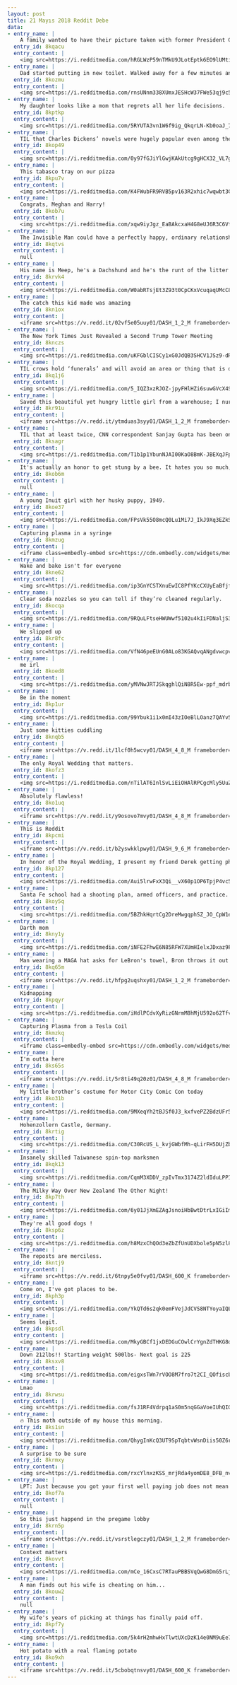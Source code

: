 ```yaml
---
layout: post
title: 21 Mayıs 2018 Reddit Debe
data:
- entry_name: |
    A family wanted to have their picture taken with former President George W. Bush and former First Lady Laura. President Bush took the Bonner’s family smartphone and looking around for someone to snap the picture tapped President Obama on the shoulder and asked him to do the honors.
  entry_id: 8kqacu
  entry_content: |
    <img src=https://i.redditmedia.com/hRGLWzP59nTMkU9JLotEptk6EO9lUMtib2hBTEKRzmY.jpg?s=fc44828c0ca4e0ef0ef9255500e325a7 frameborder=0>
- entry_name: |
    Dad started putting in new toilet. Walked away for a few minutes and came back to this.
  entry_id: 8kozmu
  entry_content: |
    <img src=https://i.redditmedia.com/rnsUNnm338XUmxJESHcW37FWe53qj9c5SpLLD3gBr2I.jpg?s=23b7939f07c8564e8bcd548981756f0b frameborder=0>
- entry_name: |
    My daughter looks like a mom that regrets all her life decisions.
  entry_id: 8kptkp
  entry_content: |
    <img src=https://i.redditmedia.com/5RYUTA3vn1W6f9ig_QkqrLN-Kb0oaJ_7SFXGD-rTYsg.jpg?s=25b34e19233d7a1899aa3df2ab31a764 frameborder=0>
- entry_name: |
    TIL that Charles Dickens’ novels were hugely popular even among the illiterate poor. They would pool their money to hire a reader, and then gather together to listen to the stories.
  entry_id: 8kop49
  entry_content: |
    <img src=https://i.redditmedia.com/0y97fGJiYlGwjKAkUtcg9gHCX32_VL7gsEtLG8x1HKI.jpg?s=6780fac0d1427bcc52e1868a6bdbd3ab frameborder=0>
- entry_name: |
    This tabasco tray on our pizza
  entry_id: 8kpu7v
  entry_content: |
    <img src=https://i.redditmedia.com/K4FWubFR9RVB5pv163R2xhic7wqwbt3CB6VqJoHnrbA.jpg?s=2f7a28d51c6320fb82f200d67aa25f0d frameborder=0>
- entry_name: |
    Congrats, Meghan and Harry!
  entry_id: 8kob7u
  entry_content: |
    <img src=https://i.redditmedia.com/xqw9iyJgz_EaBAkcxaH4G8eUJ6R3C6Vf0GjigIY3mSQ.jpg?s=687da6bc54f75f5796573ebf6adb6988 frameborder=0>
- entry_name: |
    The Invisible Man could have a perfectly happy, ordinary relationship with a blind person.
  entry_id: 8kqtvs
  entry_content: |
    null
- entry_name: |
    His name is Meep, he's a Dachshund and he's the runt of the litter
  entry_id: 8krvk4
  entry_content: |
    <img src=https://i.redditmedia.com/W0abRTsjEt3Z93t0CpCKxVcuqaqUMcC8U7--thaRyfo.gif?fm=jpg&s=acdedc8961010e941b7989e5a1ea61d3 frameborder=0>
- entry_name: |
    The catch this kid made was amazing
  entry_id: 8kn1ox
  entry_content: |
    <iframe src=https://v.redd.it/02vf5e05uuy01/DASH_1_2_M frameborder=0></iframe>
- entry_name: |
    The New York Times Just Revealed a Second Trump Tower Meeting
  entry_id: 8knczs
  entry_content: |
    <img src=https://i.redditmedia.com/uKFGblCISCy1xG0JdQB3SHCV1JSz9-dRPZtdkBZXGbg.jpg?s=b74b34e2556c45dc2d0a519c63094ffc frameborder=0>
- entry_name: |
    TIL crows hold ‘funerals’ and will avoid an area or thing that is deemed dangerous to their own species. In other words, they know what death is and know to fear it.
  entry_id: 8kq1j6
  entry_content: |
    <img src=https://i.redditmedia.com/5_IQZ3xzRJOZ-jpyFHlHZi6suwGVcX4SN-x-BCXeR8Y.jpg?s=148d6627add5ac69fd2f9ec77328c37b frameborder=0>
- entry_name: |
    Saved this beautiful yet hungry little girl from a warehouse; I nurtured her until she was strong enough to fly again!
  entry_id: 8kr91u
  entry_content: |
    <iframe src=https://v.redd.it/ytmduas3syy01/DASH_1_2_M frameborder=0></iframe>
- entry_name: |
    TIL that at least twice, CNN correspondent Sanjay Gupta has been on location reporting, but needed to step in as a neurosurgeon: once on a Marine in Iraq, the other on a little girl injured during the Haitian earthquake.
  entry_id: 8ksagr
  entry_content: |
    <img src=https://i.redditmedia.com/T1b1p1YbunNJAI00KaO8BmK-JBEXqJFpKTKmS1savG4.jpg?s=13ef7a86529bf549f7779f3d3ef6c309 frameborder=0>
- entry_name: |
    It's actually an honor to get stung by a bee. It hates you so much, that it's willing to die just to cause you a mild amount of pain.
  entry_id: 8kob6m
  entry_content: |
    null
- entry_name: |
    A young Inuit girl with her husky puppy, 1949.
  entry_id: 8koe37
  entry_content: |
    <img src=https://i.redditmedia.com/FPsVk55O8mcQ0Lu1Mi7J_IkJ9Xq3EZkSjU3qeI4y3lQ.jpg?s=f1aa421ff822df85e520f8a63d8c2066 frameborder=0>
- entry_name: |
    Capturing plasma in a syringe
  entry_id: 8kmzug
  entry_content: |
    <iframe class=embedly-embed src=https://cdn.embedly.com/widgets/media.html?src=https%3A%2F%2Fgfycat.com%2Fifr%2FBrightSoulfulGallowaycow&url=https%3A%2F%2Fgfycat.com%2Fbrightsoulfulgallowaycow&image=https%3A%2F%2Fthumbs.gfycat.com%2FBrightSoulfulGallowaycow-size_restricted.gif&key=2aa3c4d5f3de4f5b9120b660ad850dc9&type=text%2Fhtml&schema=gfycat width=600 height=338 scrolling=no frameborder=0 allowfullscreen></iframe>
- entry_name: |
    Wake and bake isn't for everyone
  entry_id: 8kne62
  entry_content: |
    <img src=https://i.redditmedia.com/ip3GnYCSTXnuEwIC8PfYKcCXUyEaBfjfmD8qrAxUbFQ.jpg?s=deb3520fb8762d7889c6002572226be8 frameborder=0>
- entry_name: |
    Clear soda nozzles so you can tell if they’re cleaned regularly.
  entry_id: 8kocqa
  entry_content: |
    <img src=https://i.redditmedia.com/9RQuLFtseHWUWwf5102u4kIiFDNaljS31GXIxDEN8BM.jpg?s=eb93187722ca2f1988c4f72c1d7f0970 frameborder=0>
- entry_name: |
    We slipped up
  entry_id: 8kr8fc
  entry_content: |
    <img src=https://i.redditmedia.com/VfN46peEUnG0ALo83KGAQvqANgdvwcpvExDhTjiVBB8.png?s=b7d0171399667eb91c3b3599e0563b96 frameborder=0>
- entry_name: |
    me irl
  entry_id: 8koed8
  entry_content: |
    <img src=https://i.redditmedia.com/yMVNwJRTJSkqghlQiN8R5Ew-ppf_mdrbKCIi7l_o94E.png?s=1ab6d09d3568ad59f88e3dbfae976cc9 frameborder=0>
- entry_name: |
    Be in the moment
  entry_id: 8kp1ur
  entry_content: |
    <img src=https://i.redditmedia.com/99Ybuk1i1x0mI43zIOeBlLOanz7QAYv5vfZ4NuWtOyo.jpg?s=3e4864f161e15cbf088fdc1a545a4b84 frameborder=0>
- entry_name: |
    Just some kitties cuddling
  entry_id: 8knqb5
  entry_content: |
    <iframe src=https://v.redd.it/1lcf0h5wcvy01/DASH_4_8_M frameborder=0></iframe>
- entry_name: |
    The only Royal Wedding that matters.
  entry_id: 8kofz3
  entry_content: |
    <img src=https://i.redditmedia.com/nTilAT6InlSvLiEiOHAlRPCgcMly5UuZxWYNqO6WeH4.jpg?s=a75a624da2cee5b4d51189efb479be98 frameborder=0>
- entry_name: |
    Absolutely flawless!
  entry_id: 8ko1uq
  entry_content: |
    <iframe src=https://v.redd.it/y9osovo7mvy01/DASH_4_8_M frameborder=0></iframe>
- entry_name: |
    This is Reddit
  entry_id: 8kpcmi
  entry_content: |
    <iframe src=https://v.redd.it/b2yswkklpwy01/DASH_9_6_M frameborder=0></iframe>
- entry_name: |
    In honor of the Royal Wedding, I present my friend Derek getting photobombed by Prince Harry while working the Invictus Games last year!
  entry_id: 8kp127
  entry_content: |
    <img src=https://i.redditmedia.com/Aui5lrwFxX3Qi__vX60p1OP6TpjP4vc5ns3Kw-d6_xM.jpg?s=76500291f5ee4f16e225ff3a31ff21c0 frameborder=0>
- entry_name: |
    Santa Fe school had a shooting plan, armed officers, and practice. And still 10 people died.
  entry_id: 8koy5q
  entry_content: |
    <img src=https://i.redditmedia.com/5BZhkHqrtCg2DreMwgqphSZ_JO_CpW1eG-TIFzG4tHs.jpg?s=8a65637e8ffab34bd3401a53bd5ff83b frameborder=0>
- entry_name: |
    Darth mom
  entry_id: 8kny1y
  entry_content: |
    <img src=https://i.redditmedia.com/iNFE2FhwE6N85RFW7XUmHIelxJDxaz9FA-WgphlpSyQ.png?s=35f00c56a6bdfa072a9999f19d4e93d6 frameborder=0>
- entry_name: |
    Man wearing a MAGA hat asks for LeBron's towel, Bron throws it out of his reach
  entry_id: 8kq65m
  entry_content: |
    <iframe src=https://v.redd.it/hfpg2uqshxy01/DASH_1_2_M frameborder=0></iframe>
- entry_name: |
    Kidnapping
  entry_id: 8kpqyr
  entry_content: |
    <img src=https://i.redditmedia.com/iHdlPCdvXyRizGNrmM8hMjU592o62TfvhUaUMVPryfc.jpg?s=59c3bc018431c2dfde78c5a9061a9f1d frameborder=0>
- entry_name: |
    Capturing Plasma from a Tesla Coil
  entry_id: 8kmzkq
  entry_content: |
    <iframe class=embedly-embed src=https://cdn.embedly.com/widgets/media.html?src=https%3A%2F%2Fgfycat.com%2Fifr%2FBrightSoulfulGallowaycow&url=https%3A%2F%2Fgfycat.com%2Fbrightsoulfulgallowaycow&image=https%3A%2F%2Fthumbs.gfycat.com%2FBrightSoulfulGallowaycow-size_restricted.gif&key=2aa3c4d5f3de4f5b9120b660ad850dc9&type=text%2Fhtml&schema=gfycat width=600 height=338 scrolling=no frameborder=0 allowfullscreen></iframe>
- entry_name: |
    I'm outta here
  entry_id: 8ks65s
  entry_content: |
    <iframe src=https://v.redd.it/5r8ti49q20z01/DASH_4_8_M frameborder=0></iframe>
- entry_name: |
    My little brother’s costume for Motor City Comic Con today
  entry_id: 8ko31b
  entry_content: |
    <img src=https://i.redditmedia.com/9MXeqYh2tBJSf0J3_kxfvePZ2BdzUFr5t2z3lEWqIQM.jpg?s=9a6c60bb7851ddcef7909f97bb093ea1 frameborder=0>
- entry_name: |
    Hohenzollern Castle, Germany.
  entry_id: 8krtig
  entry_content: |
    <img src=https://i.redditmedia.com/C30RcUS_L_kvjGWbfMh-qLirFH5DUjZbUNDJ1tjVZ2o.jpg?s=d0de73fbec34a6bdd7ebcb8b11648d20 frameborder=0>
- entry_name: |
    Insanely skilled Taiwanese spin-top marksmen
  entry_id: 8kqk13
  entry_content: |
    <img src=https://i.redditmedia.com/CqmM3XDDV_zpIvTmx3174Z2ldIduLPPIQLSxyWn6F9E.gif?fm=jpg&s=f35438acc9bff2ab1a9adb30d0febb76 frameborder=0>
- entry_name: |
    The Milky Way Over New Zealand The Other Night!
  entry_id: 8kp7th
  entry_content: |
    <img src=https://i.redditmedia.com/6y01JjXmEZAgJsnoiHbBwtDtrLxIGiImJSrMBs8bL94.jpg?s=1199e843a90d32495c9871d0fcb52202 frameborder=0>
- entry_name: |
    They're all good dogs !
  entry_id: 8ksp6z
  entry_content: |
    <img src=https://i.redditmedia.com/h8MzxChQOd3eZbZfUnUDXbole5pN5zl8ppd6ajUJK-8.jpg?s=e5afb60af30b684d06bd59eab5ba6f24 frameborder=0>
- entry_name: |
    The reposts are merciless.
  entry_id: 8kntj9
  entry_content: |
    <iframe src=https://v.redd.it/6tnpy5e0fvy01/DASH_600_K frameborder=0></iframe>
- entry_name: |
    Come on, I've got places to be.
  entry_id: 8kph3p
  entry_content: |
    <img src=https://i.redditmedia.com/YkQTd6s2qk0emFVejJdCVS8NTYoyaIQLLiwexfoNIBE.gif?fm=jpg&s=80423c8c3838d9915eb66428f5a18d33 frameborder=0>
- entry_name: |
    Seems legit.
  entry_id: 8kpsdl
  entry_content: |
    <img src=https://i.redditmedia.com/MkyGBCf1jxDEDGuCOwlCrYgnZdTHKG8os1DPW9jRvVg.jpg?s=cf6c273a28492f2a6dfe5e11fbe06f25 frameborder=0>
- entry_name: |
    Down 212lbs!! Starting weight 500lbs- Next goal is 225
  entry_id: 8ksxv8
  entry_content: |
    <img src=https://i.redditmedia.com/eigxsTWn7rVOO8M7fro7t2CI_QOfiscb3CssSXDGjHs.jpg?s=4ade93ca3fdbf567e3e006c56d9c0b06 frameborder=0>
- entry_name: |
    Lmao
  entry_id: 8krwsu
  entry_content: |
    <img src=https://i.redditmedia.com/fsJ1RF4Vdrpq1aS0m5nqGGaVoeIUhQIO5MvoAYCqg14.jpg?s=756f18c4a2dfb2afe23f74ee32ed7df7 frameborder=0>
- entry_name: |
    🔥 This moth outside of my house this morning.
  entry_id: 8ks1sn
  entry_content: |
    <img src=https://i.redditmedia.com/QhygInKcQ3UT9SpTqbtvWsnDiis50Z6rU5TCgX0t_AM.jpg?s=86c28dcdc8c4124ad07ea74d3b380ee0 frameborder=0>
- entry_name: |
    A surprise to be sure
  entry_id: 8krmxy
  entry_content: |
    <img src=https://i.redditmedia.com/rxcYlnxzKSS_mrjRda4yomDE8_DFB_nvyhw4FRFWyO0.jpg?s=aa98ff9ac5f9ba34de94bb5f639de17a frameborder=0>
- entry_name: |
    LPT: Just because you got your first well paying job does not mean you need that $700 a month car loan. Save the money and get something that gets you from point A to point B.
  entry_id: 8kof7a
  entry_content: |
    null
- entry_name: |
    So this just happend in the pregame lobby
  entry_id: 8krn5p
  entry_content: |
    <iframe src=https://v.redd.it/vsrstlegczy01/DASH_1_2_M frameborder=0></iframe>
- entry_name: |
    Context matters
  entry_id: 8kovvt
  entry_content: |
    <img src=https://i.redditmedia.com/mCe_16CxsC7RTauPBBSVqQwG8DmG5rLjIXDHae-NnGg.jpg?s=67a408f13466e2b4d7049cfe4dc967d7 frameborder=0>
- entry_name: |
    A man finds out his wife is cheating on him...
  entry_id: 8kouw2
  entry_content: |
    null
- entry_name: |
    My wife's years of picking at things has finally paid off.
  entry_id: 8kpf7y
  entry_content: |
    <img src=https://i.redditmedia.com/5k4rH2mhwHxTlwtUXcDzK14e0NM9uEe7iwMTtDLRCT4.jpg?s=aaacf723260edb572e45491d63f7cdb3 frameborder=0>
- entry_name: |
    Hot potato with a real flaming potato
  entry_id: 8ko9xh
  entry_content: |
    <iframe src=https://v.redd.it/5cbobqtnsvy01/DASH_600_K frameborder=0></iframe>
---
```

